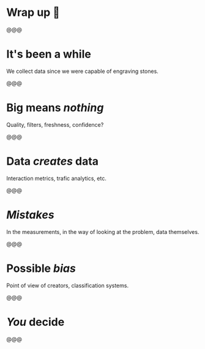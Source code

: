 <!-- .slide: data-state="contrasted" -->

# Wrap up 🙌

@@@

# It's been a while

We collect data since we were capable of engraving stones.

@@@

# Big means _nothing_

Quality, filters, freshness, confidence?

@@@

# Data _creates_ data

Interaction metrics, trafic analytics, etc.

@@@

# _Mistakes_

In the measurements, in the way of looking at the problem, data themselves.

@@@

# Possible _bias_

Point of view of creators, classification systems.

@@@

<!-- .slide: data-background="images/dear-data.png" data-background-size="contain" data-state="background-dark" -->

# _You_ decide

@@@

<!-- .slide: data-background="images/dear-data.png" data-background-size="contain"-->
